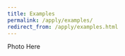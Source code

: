 ```yaml
---
title: Examples
permalink: /apply/examples/
redirect_from: /apply/examples.html
---
```


<html>
	<body>
		<p>Photo Here</p>
	</body>
</html>

